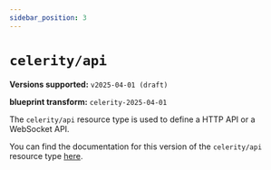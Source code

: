 ```yaml
---
sidebar_position: 3
---
```


# `celerity/api`

**Versions supported:** `v2025-04-01 (draft)`

**blueprint transform:** `celerity-2025-04-01`

The `celerity/api` resource type is used to define a HTTP API or a WebSocket API.

You can find the documentation for this version of the `celerity/api` resource type [here](/docs/applications/resources/celerity-api).